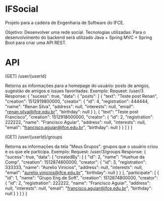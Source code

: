 # IFSocial

Projeto para a cadeira de Engenharia de Software do IFCE.

Objetivo: Desenvolver uma rede social.
Tecnologias utilizadas: Para o desenvolvimento do backend será utilizado Java + Spring MVC + Spring Boot para criar uma API REST.

# API

(GET) /user/{userId}

Retorna as informações para a homepage do usuário: posts de amigos, sugestão de amigos e issues favoritadas.
Exemplo:
Request: /user/3
Response:
{
    "sucess": true,
    "data": {
        "posts": [
            {
                "text": "Teste post Renan",
                "creation": 1512919800000,
                "creator": {
                    "id": 4,
                    "registration": 444444,
                    "name": "Renan Silva",
                    "address": null,
                    "interests": null,
                    "email": "renan.silva@ifce.edu.br",
                    "birthday": null
                }
            },
            {
                "text": "Teste post Francisco",
                "creation": 1512918000000,
                "creator": {
                    "id": 2,
                    "registration": 222222,
                    "name": "Francisco Aguiar",
                    "address": null,
                    "interests": null,
                    "email": "francisco.aguiar@ifce.edu.br",
                    "birthday": null
                }
            }
        ]
    }
}
	
	
(GET) /user/{userId}/groups

Retorna as informações da tela "Meus Grupos": grupos que o usuário criou e os que ele participa.
Exemplo:
Request: /user/3/groups
Response:
{
    "sucess": true,
    "data": {
        "createdBy": [
            {
                "id": 2,
                "name": "Huehue da Comp",
                "creation": 1512874800000,
                "creator": {
                    "id": 3,
                    "registration": 333333,
                    "name": "Aurelio Vinicios",
                    "address": null,
                    "interests": null,
                    "email": "aurelio.vinicios@ifce.edu.br",
                    "birthday": null
                }
            }
        ],
        "participate": [
            {
                "id": 1,
                "name": "Grupo Eng de Soft",
                "creation": 1512874800000,
                "creator": {
                    "id": 2,
                    "registration": 222222,
                    "name": "Francisco Aguiar",
                    "address": null,
                    "interests": null,
                    "email": "francisco.aguiar@ifce.edu.br",
                    "birthday": null
                }
            }
        ]
    }
}